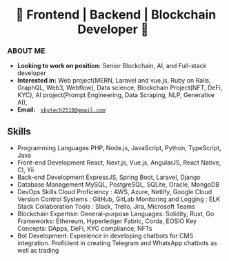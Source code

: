 <h1 align="center">
<div align="center">💫 Frontend | Backend | Blockchain Developer 💫 &nbsp;</div>
</h1>




<div>

### ABOUT ME

- **Looking to work on position:** Senior Blockchain, AI, and Full-stack developer
- **Interested in:** Web project(MERN, Laravel and vue.js, Ruby on Rails, GraphQL, Web3, Webflow), Data science, Blockchain Project(NFT, DeFi, KYC), AI project(Prompt Engineering, Data Scraping, NLP, Generative AI),
- **Email:** &nbsp; <a href="mailto:skytech2510@gmail.com" target="_blank">`skytech2510@gmail.com`</a>

## Skills

   - Programming Languages
         PHP, Node.js, JavaScript, Python, TypeScript, Java
   - Front-end Development
         React, Next.js, Vue.js, AngularJS, React Native, CI, Yii
   - Back-end Development
         ExpressJS, Spring Boot, Laravel, Django
   - Database Management
         MySQL, PostgreSQL, SQLite, Oracle, MongoDB
   - DevOps Skills
         Cloud Proficiency       : AWS, Azure, Netlify, Google Cloud
         Version Control Systems : GitHub, GitLab
         Monitoring and Logging  : ELK Stack
         Collaboration Tools     : Slack, Trello, Jira, Microsoft Teams
   - Blockchain Expertise:
         General-purpose Languages: Solidity, Rust, Go
         Frameworks: Ethereum, Hyperledger Fabric, Corda, EOSIO
         Key Concepts: DApps, DeFi, KYC compliance, NFTs
   - Bot Development:
         Experience in developing chatbots for CMS integration.
         Proficient in creating Telegram and WhatsApp chatbots as well as trading 
</div>
</div>